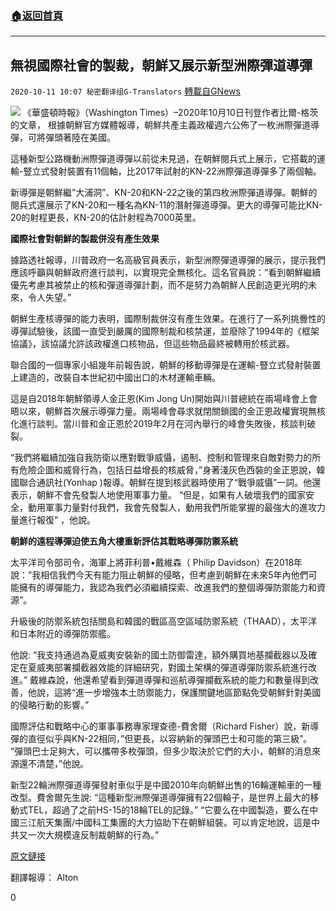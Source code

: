 ###  [:house:返回首頁](https://github.com/ourhimalayas/txt)
---

## 無視國際社會的製裁，朝鮮又展示新型洲際彈道導彈
`2020-10-11 10:07 秘密翻译组G-Translators` [轉載自GNews](https://gnews.org/zh-hant/417757/)

![]()![](https://s3.amazonaws.com/gnews-media-offload/wp-content/uploads/2020/10/11093729/1-72.png)
《華盛頓時報》（Washington Times）–2020年10月10日刊登作者比爾-格茨的文章， 根據朝鮮官方媒體報導，朝鮮共產主義政權週六公佈了一枚洲際彈道導彈，可將彈頭著陸在美國。

這種新型公路機動洲際彈道導彈以前從未見過，在朝鮮閱兵式上展示，它搭載的運輸-豎立式發射裝置有11個軸，比2017年試射的KN-22洲際彈道導彈多了兩個軸。

新導彈是朝鮮繼”大浦洞”、KN-20和KN-22之後的第四枚洲際彈道導彈。朝鮮的閱兵式還展示了KN-20和一種名為KN-11的潛射彈道導彈。更大的導彈可能比KN-20的射程更長，KN-20的估計射程為7000英里。

**國際社會對朝鮮的製裁併沒有產生效果**

據路透社報導，川普政府一名高級官員表示，新型洲際彈道導彈的展示，提示我們應該呼籲與朝鮮政府進行談判，以實現完全無核化。這名官員說：”看到朝鮮繼續優先考慮其被禁止的核和彈道導彈計劃，而不是努力為朝鮮人民創造更光明的未來，令人失望。”

朝鮮生產核導彈的能力表明，國際制裁併沒有產生效果。在進行了一系列挑釁性的導彈試驗後，該國一直受到嚴厲的國際制裁和核禁運，並廢除了1994年的《框架協議》，該協議允許該政權進口核物品，但這些物品最終被轉用於核武器。

聯合國的一個專家小組幾年前報告說，朝鮮的移動導彈是在運輸-豎立式發射裝置上建造的，改裝自本世紀初中國出口的木材運輸車輛。

這是自2018年朝鮮領導人金正恩(Kim Jong Un)開始與川普總統在兩場峰會上會晤以來，朝鮮首次展示導彈力量。兩場峰會尋求就閉關鎖國的金正恩政權實現無核化進行談判。當川普和金正恩於2019年2月在河內舉行的峰會失敗後，核談判破裂。

“我們將繼續加強自我防衛以應對戰爭威懾，遏制、控制和管理來自敵對勢力的所有危險企圖和威脅行為，包括日益增長的核威脅，”身著淺灰色西裝的金正恩說，韓國聯合通訊社(Yonhap )報導。朝鮮在提到核武器時使用了“戰爭威懾”一詞。他還表示，朝鮮不會先發製人地使用軍事力量。 “但是，如果有人破壞我們的國家安全，動用軍事力量對付我們，我會先發製人，動用我們所能掌握的最強大的進攻力量進行報復” ，他說。

**朝鮮的遠程導彈迫使五角大樓重新評估其戰略導彈防禦系統**

太平洋司令部司令，海軍上將菲利普•戴維森（ Philip Davidson）在2018年說：”我相信我們今天有能力阻止朝鮮的侵略，但考慮到朝鮮在未來5年內他們可能擁有的導彈能力，我認為我們必須繼續探索、改進我們的整個導彈防禦能力和資源”。

升級後的防禦系統包括關島和韓國的戰區高空區域防禦系統（THAAD），太平洋和日本附近的導彈防禦艦。

他說: “我支持通過為夏威夷安裝新的國土防御雷達，額外購買地基攔截器以及確定在夏威夷部署攔截器效能的詳細研究，對國土架構的彈道導彈防禦系統進行改進。” 戴維森說，他還希望看到彈道導彈和巡航導彈攔截系統的能力和數量得到改善，他說，這將“進一步增強本土防禦能力，保護關鍵地區節點免受朝鮮針對美國的侵略行動的影響。”

國際評估和戰略中心的軍事事務專家理查德-費舍爾（Richard Fisher）說，新導彈的直徑似乎與KN-22相同，”但更長，以容納新的彈頭巴士和可能的第三級”。 “彈頭巴士足夠大，可以攜帶多枚彈頭，但多少取決於它們的大小，朝鮮的消息來源還不清楚，”他說。

新型22輪洲際彈道導彈發射車似乎是中國2010年向朝鮮出售的16輪運輸車的一種改型。費舍爾先生說: “這種新型洲際彈道導彈擁有22個輪子，是世界上最大的移動式TEL，超過了之前HS-15的18輪TEL的記錄。” “它要么在中國製造，要么在中國三江航天集團/中國科工集團的大力協助下在朝鮮組裝。可以肯定地說，這是中共又一次大規模違反制裁朝鮮的行為。”

[原文鏈接](https://www.washingtontimes.com/news/2020/oct/10/north-korea-shows-new-icbm/)

翻譯報導： Alton

0
